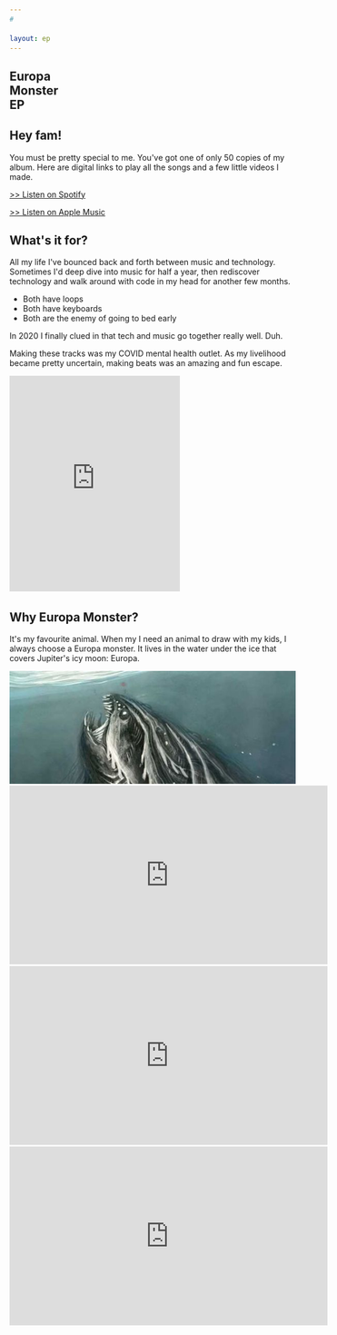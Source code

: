 ```yaml
---
#

layout: ep
---
```


<section class="wtf">
<h1>Europa<br>Monster<br>EP</h1></section>

<aside class="fam">
<h2>Hey fam!</h2>

<p>You must be pretty special to me. You've got one of only 50 copies of my album. Here are digital links to play all the songs and a few little videos I made.</p>

<p><a href="https://open.spotify.com/album/19VmAlY2I5fuSuzqYUTUTs?si=ppg-ku-cS4mIDmCi9-2r-A">&gt;&gt; Listen on Spotify</a></p>

<p><a href="https://music.apple.com/ca/album/europa-monster/1541288868">&gt;&gt; Listen on Apple Music</a></p>

</aside>

<section class="whatfor">
<h2>What's it for?</h2>

<p>All my life I've bounced back and forth between music and technology. Sometimes I'd deep dive into music for half a year, then rediscover technology and walk around with code in my head for another few months.</p>

<ul>
<li>Both have loops</li>
<li>Both have keyboards</li>
<li>Both are the enemy of going to bed early</li>
</ul>

<p>In 2020 I finally clued in that tech and music go together really well. Duh.</p>

<p>Making these tracks was my COVID mental health outlet. As my livelihood became pretty uncertain, making beats was an amazing and fun escape.</p>

</section>

<section class="embed">

<iframe src="https://open.spotify.com/embed/album/19VmAlY2I5fuSuzqYUTUTs" width="300" height="380" frameborder="0" allowtransparency="true" allow="encrypted-media"></iframe>
</section>

<section class="whyeuropa">
<h2>Why Europa Monster?</h2>

<p>It's my favourite animal. When my I need an animal to draw with my kids, I always choose a Europa monster. It lives in the water under the ice that covers Jupiter's icy moon: Europa.</p>

<img src="assets/monster.jpg">

</section>
<section class="vids">

<div class="vid">
<iframe width="560" height="315" src="https://www.youtube-nocookie.com/embed/eHmaf9e1udk" frameborder="0" allow="accelerometer; autoplay; clipboard-write; encrypted-media; gyroscope; picture-in-picture" allowfullscreen></iframe>
</div>

<div class="vid">
<iframe width="560" height="315" src="https://www.youtube-nocookie.com/embed/0xZbxsuTXyk" frameborder="0" allow="accelerometer; autoplay; clipboard-write; encrypted-media; gyroscope; picture-in-picture" allowfullscreen></iframe>
</div>

<div class="vid">
<iframe width="560" height="315" src="https://www.youtube-nocookie.com/embed/i5d8HcDjT0w" frameborder="0" allow="accelerometer; autoplay; clipboard-write; encrypted-media; gyroscope; picture-in-picture" allowfullscreen></iframe>
</div>
</section>
